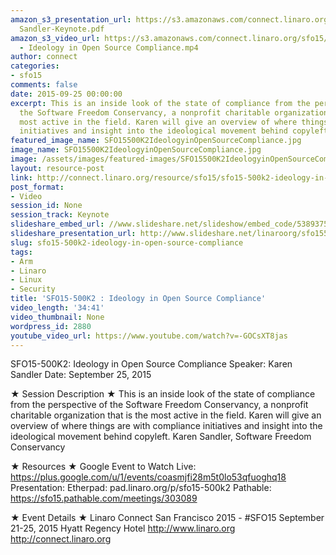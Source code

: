```yaml
---
amazon_s3_presentation_url: https://s3.amazonaws.com/connect.linaro.org/sfo15/Presentations/09-25-Friday/SFO15-500K2
  Sandler-Keynote.pdf
amazon_s3_video_url: https://s3.amazonaws.com/connect.linaro.org/sfo15/Videos/09-25-Friday/SFO15-500K2
  - Ideology in Open Source Compliance.mp4
author: connect
categories:
- sfo15
comments: false
date: 2015-09-25 00:00:00
excerpt: This is an inside look of the state of compliance from the perspective of
  the Software Freedom Conservancy, a nonprofit charitable organization that is the
  most active in the field. Karen will give an overview of where things are with compliance
  initiatives and insight into the ideological movement behind copyleft.
featured_image_name: SFO15500K2IdeologyinOpenSourceCompliance.jpg
image_name: SFO15500K2IdeologyinOpenSourceCompliance.jpg
image: /assets/images/featured-images/SFO15500K2IdeologyinOpenSourceCompliance.jpg
layout: resource-post
link: http://connect.linaro.org/resource/sfo15/sfo15-500k2-ideology-in-open-source-compliance/
post_format:
- Video
session_id: None
session_track: Keynote
slideshare_embed_url: //www.slideshare.net/slideshow/embed_code/53893755
slideshare_presentation_url: http://www.slideshare.net/linaroorg/sfo15500k2-ideology-in-open-source-compliance
slug: sfo15-500k2-ideology-in-open-source-compliance
tags:
- Arm
- Linaro
- Linux
- Security
title: 'SFO15-500K2 : Ideology in Open Source Compliance'
video_length: '34:41'
video_thumbnail: None
wordpress_id: 2880
youtube_video_url: https://www.youtube.com/watch?v=-GOCsXT8jas
---
```


SFO15-500K2: Ideology in Open Source Compliance
Speaker: Karen Sandler
Date: September 25, 2015

★ Session Description ★
This is an inside look of the state of compliance from the perspective of the Software Freedom Conservancy, a nonprofit charitable organization that is the most active in the field. Karen will give an overview of where things are with compliance initiatives and insight into the ideological movement behind copyleft.
Karen Sandler, Software Freedom Conservancy

★ Resources ★
Google Event to Watch Live:  https://plus.google.com/u/1/events/coasmjfi28m5t0lo53qfuoghq18
Presentation:
Etherpad: pad.linaro.org/p/sfo15-500k2
Pathable: https://sfo15.pathable.com/meetings/303089

★ Event Details ★
Linaro Connect San Francisco 2015 - #SFO15
September 21-25, 2015
Hyatt Regency Hotel
http://www.linaro.org
http://connect.linaro.org
